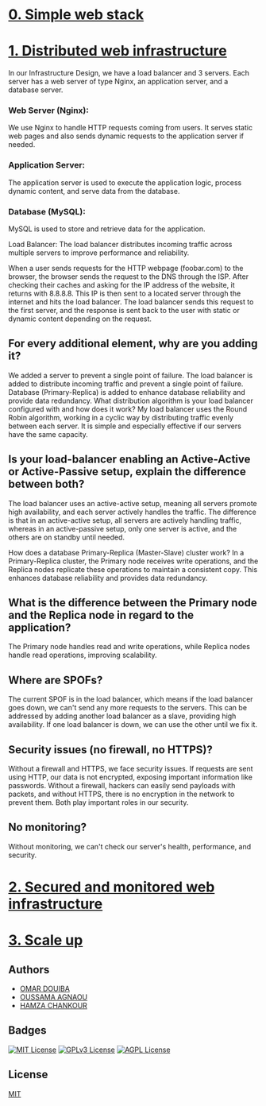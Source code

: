 # [0. Simple web stack]()
# [1. Distributed web infrastructure](https://github.com/OmarDouiba/alx-system_engineering-devops/blob/master/0x09-web_infrastructure_design/1-distributed_web_infrastructure)
In our Infrastructure Design, we have a load balancer and 3 servers. Each server has a web server of type Nginx, an application server, and a database server. 

### Web Server (Nginx):
We use Nginx to handle HTTP requests coming from users. It serves static web pages and also sends dynamic requests to the application server if needed.

### Application Server:
The application server is used to execute the application logic, process dynamic content, and serve data from the database.

### Database (MySQL):
MySQL is used to store and retrieve data for the application.

Load Balancer:
The load balancer distributes incoming traffic across multiple servers to improve performance and reliability.

When a user sends requests for the HTTP webpage (foobar.com) to the browser, the browser sends the request to the DNS through the ISP. After checking their caches and asking for the IP address of the website, it returns with 8.8.8.8. This IP is then sent to a located server through the internet and hits the load balancer. The load balancer sends this request to the first server, and the response is sent back to the user with static or dynamic content depending on the request.

## For every additional element, why are you adding it?

We added a server to prevent a single point of failure.
The load balancer is added to distribute incoming traffic and prevent a single point of failure.
Database (Primary-Replica) is added to enhance database reliability and provide data redundancy.
What distribution algorithm is your load balancer configured with and how does it work?
My load balancer uses the Round Robin algorithm, working in a cyclic way by distributing traffic evenly between each server. It is simple and especially effective if our servers have the same capacity.

## Is your load-balancer enabling an Active-Active or Active-Passive setup, explain the difference between both?
The load balancer uses an active-active setup, meaning all servers promote high availability, and each server actively handles the traffic. The difference is that in an active-active setup, all servers are actively handling traffic, whereas in an active-passive setup, only one server is active, and the others are on standby until needed.

How does a database Primary-Replica (Master-Slave) cluster work?
In a Primary-Replica cluster, the Primary node receives write operations, and the Replica nodes replicate these operations to maintain a consistent copy. This enhances database reliability and provides data redundancy.

## What is the difference between the Primary node and the Replica node in regard to the application?
The Primary node handles read and write operations, while Replica nodes handle read operations, improving scalability.

## Where are SPOFs?
The current SPOF is in the load balancer, which means if the load balancer goes down, we can't send any more requests to the servers. This can be addressed by adding another load balancer as a slave, providing high availability. If one load balancer is down, we can use the other until we fix it.

## Security issues (no firewall, no HTTPS)?
Without a firewall and HTTPS, we face security issues. If requests are sent using HTTP, our data is not encrypted, exposing important information like passwords. Without a firewall, hackers can easily send payloads with packets, and without HTTPS, there is no encryption in the network to prevent them. Both play important roles in our security.

## No monitoring?
Without monitoring, we can't check our server's health, performance, and security.

# [2. Secured and monitored web infrastructure]()

# [3. Scale up]()




## Authors

- [OMAR DOUIBA](https://github.com/OmarDouiba)
- [OUSSAMA AGNAOU]()
- [HAMZA CHANKOUR]()


## Badges


[![MIT License](https://img.shields.io/badge/License-MIT-green.svg)](https://choosealicense.com/licenses/mit/)
[![GPLv3 License](https://img.shields.io/badge/License-GPL%20v3-yellow.svg)](https://opensource.org/licenses/)
[![AGPL License](https://img.shields.io/badge/license-AGPL-blue.svg)](http://www.gnu.org/licenses/agpl-3.0)


## License

[MIT](https://choosealicense.com/licenses/mit/)


